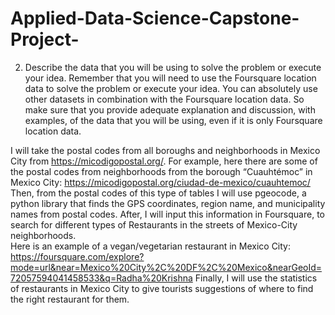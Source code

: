 # Applied-Data-Science-Capstone-Project-

2.  Describe the data that you will be using to solve the problem or execute your idea. Remember that you will need to use 
the Foursquare location data to solve the problem or execute your idea. You can absolutely use other datasets in combination 
with the Foursquare location data. So make sure that you provide adequate explanation and discussion, with examples, 
of the data that you will be using, even if it is only Foursquare location data.

I will take the postal codes from all boroughs and neighborhoods in Mexico City from https://micodigopostal.org/. 
For example, here there are some of the postal codes from neighborhoods from the borough “Cuauhtémoc” in Mexico City: https://micodigopostal.org/ciudad-de-mexico/cuauhtemoc/
Then, from the postal codes of this type of tables I will use pgeocode, a python library that finds the GPS coordinates, region name, and municipality names from postal codes. 
After, I will input this information in Foursquare, to search for different types of Restaurants in the streets of Mexico-City neighborhoods.  
Here is an example of a vegan/vegetarian restaurant in Mexico City:
https://foursquare.com/explore?mode=url&near=Mexico%20City%2C%20DF%2C%20Mexico&nearGeoId=72057594041458533&q=Radha%20Krishna 
Finally, I will use the statistics of restaurants in Mexico City to give tourists suggestions of where to find the right restaurant for them. 
